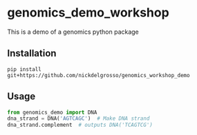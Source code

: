 
# genomics_demo_workshop

This is a demo of a genomics python package

## Installation

```
pip install git+https://github.com/nickdelgrosso/genomics_workshop_demo
```

## Usage

```python
from genomics_demo import DNA
dna_strand = DNA('AGTCAGC')  # Make DNA strand
dna_strand.complement  # outputs DNA('TCAGTCG')
```



